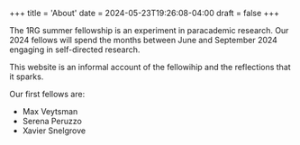 +++
title = 'About'
date = 2024-05-23T19:26:08-04:00
draft = false
+++

The 1RG summer fellowship is an experiment in paracademic research. Our 2024 fellows will spend the months between June and September 2024 engaging in self-directed research.

This website is an informal account of the fellowihip and the reflections that it sparks.

Our first fellows are:
- Max Veytsman
- Serena Peruzzo
- Xavier Snelgrove